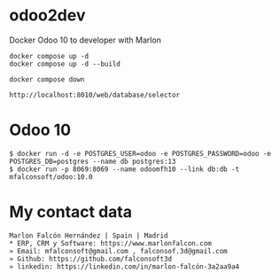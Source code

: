 # odoo2dev
Docker Odoo 10 to developer with Marlon

```
docker compose up -d
docker compose up -d --build
```

```
docker compose down
```

```
http://localhost:8010/web/database/selector
```


# Odoo 10
```
$ docker run -d -e POSTGRES_USER=odoo -e POSTGRES_PASSWORD=odoo -e POSTGRES_DB=postgres --name db postgres:13
$ docker run -p 8069:8069 --name odoomfh10 --link db:db -t mfalconsoft/odoo:10.0
```

# My contact data
```
Marlon Falcón Hernández | Spain | Madrid
* ERP, CRM y Software: https://www.marlonfalcon.com
» Email: mfalconsoft@gmail.com , falconsof.3d@gmail.com
» Github: https://github.com/falconsoft3d
» linkedin: https://linkedin.com/in/marlon-falcón-3a2aa9a4
```